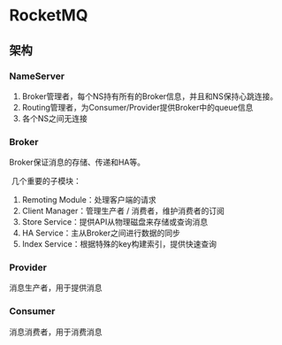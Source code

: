 # RocketMQ

## 架构

### NameServer

1. Broker管理者，每个NS持有所有的Broker信息，并且和NS保持心跳连接。
2. Routing管理者，为Consumer/Provider提供Broker中的queue信息
3. 各个NS之间无连接

### Broker

Broker保证消息的存储、传递和HA等。

​	几个重要的子模块：

1. Remoting Module：处理客户端的请求
2. Client Manager：管理生产者 / 消费者，维护消费者的订阅
3. Store Service：提供API从物理磁盘来存储或查询消息
4. HA Service：主从Broker之间进行数据的同步
5. Index Service：根据特殊的key构建索引，提供快速查询

### Provider

消息生产者，用于提供消息

### Consumer

消息消费者，用于消费消息